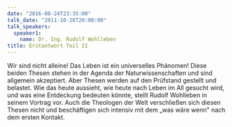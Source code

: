 ```yaml
---
date: "2016-08-24T23:35:00"
talk_date: "2011-10-28T20:00:00"
talk_speakers:
  speaker1:
    name: Dr. Ing. Rudolf Wohlleben
title: Erstantwort Teil II
---
```


Wir sind nicht alleine! Das Leben ist ein universelles Phänomen! Diese beiden Thesen stehen in der Agenda der Naturwissenschaften und sind allgemein akzeptiert. Aber Thesen werden auf den Prüfstand gestellt und belastet. Wie das heute aussieht, wie heute nach Leben im All gesucht wird, und was eine Entdeckung bedeuten könnte, stellt Rudolf Wohlleben in seinem Vortrag vor. Auch die Theologen der Welt verschließen sich diesen Thesen nicht und beschäftigen sich intensiv mit dem „was wäre wenn" nach dem ersten Kontakt.
